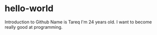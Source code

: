 # hello-world
Introduction to Github
Name is Tareq
I'm 24 years old.
I want to become really good at programming.
